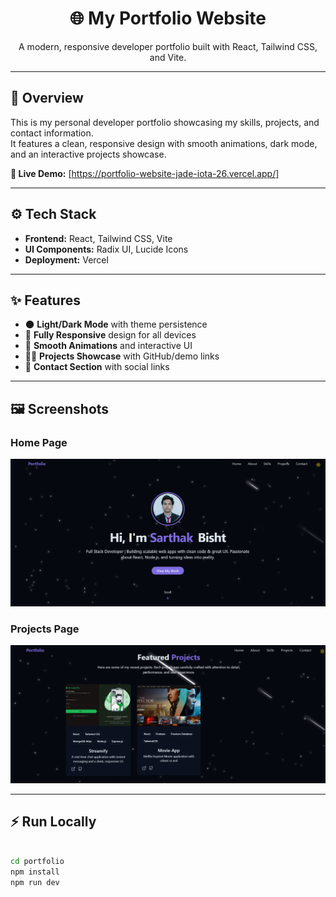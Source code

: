 <h1 align="center">🌐 My Portfolio Website</h1>
<p align="center">A modern, responsive developer portfolio built with React, Tailwind CSS, and Vite.</p>



---

## 🚀 Overview

This is my personal developer portfolio showcasing my skills, projects, and contact information.  
It features a clean, responsive design with smooth animations, dark mode, and an interactive projects showcase.

**🔗 Live Demo:** [https://portfolio-website-jade-iota-26.vercel.app/]

---

## ⚙️ Tech Stack

- **Frontend:** React, Tailwind CSS, Vite  
- **UI Components:** Radix UI, Lucide Icons  
- **Deployment:** Vercel  

---

## ✨ Features

- 🌑 **Light/Dark Mode** with theme persistence  
- 📱 **Fully Responsive** design for all devices  
- 💫 **Smooth Animations** and interactive UI  
- 👨‍💻 **Projects Showcase** with GitHub/demo links  
- 📩 **Contact Section** with social links  

---

## 🖼️ Screenshots

### Home Page
<p align="center">
  <img src="/portfolio/public/homepage.png" alt="Home Page" width="800">
</p>

### Projects Page
<p align="center">
  <img src="./portfolio//public/ProjectPage.png" alt="Projects Page" width="800">
</p>

---

## ⚡️ Run Locally

```bash

cd portfolio
npm install
npm run dev
